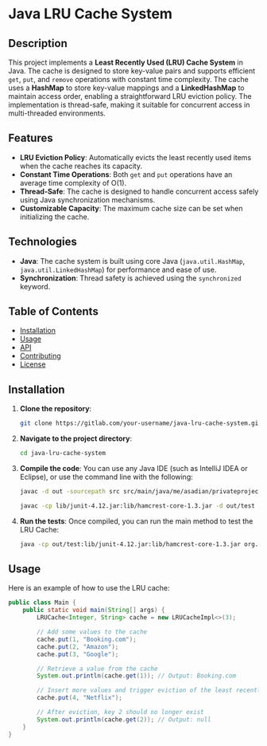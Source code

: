 # Java LRU Cache System

## Description

This project implements a **Least Recently Used (LRU) Cache System** in Java. The cache is designed to store key-value pairs and supports efficient `get`, `put`, and `remove` operations with constant time complexity. The cache uses a **HashMap** to store key-value mappings and a **LinkedHashMap** to maintain access order, enabling a straightforward LRU eviction policy. The implementation is thread-safe, making it suitable for concurrent access in multi-threaded environments.

## Features

- **LRU Eviction Policy**: Automatically evicts the least recently used items when the cache reaches its capacity.
- **Constant Time Operations**: Both `get` and `put` operations have an average time complexity of O(1).
- **Thread-Safe**: The cache is designed to handle concurrent access safely using Java synchronization mechanisms.
- **Customizable Capacity**: The maximum cache size can be set when initializing the cache.

## Technologies

- **Java**: The cache system is built using core Java (`java.util.HashMap`, `java.util.LinkedHashMap`) for performance and ease of use.
- **Synchronization**: Thread safety is achieved using the `synchronized` keyword.

## Table of Contents

- [Installation](#installation)
- [Usage](#usage)
- [API](#api)
- [Contributing](#contributing)
- [License](#license)

## Installation

1. **Clone the repository**:
    ```bash
    git clone https://gitlab.com/your-username/java-lru-cache-system.git
    ```

2. **Navigate to the project directory**:
    ```bash
    cd java-lru-cache-system
    ```

3. **Compile the code**:
    You can use any Java IDE (such as IntelliJ IDEA or Eclipse), or use the command line with the following:
    ```bash
    javac -d out -sourcepath src src/main/java/me/asadian/privateproject/lrucache/*.java

    javac -cp lib/junit-4.12.jar:lib/hamcrest-core-1.3.jar -d out/test -sourcepath test src/test/java/me/asadian/privateproject/lrucache/*.java
    ```

4. **Run the tests**:
    Once compiled, you can run the main method to test the LRU Cache:
    ```bash
    java -cp out/test:lib/junit-4.12.jar:lib/hamcrest-core-1.3.jar org.junit.runner.JUnitCore me.asadian.privateproject.LruCacheTest
    ```

## Usage

Here is an example of how to use the LRU cache:

```java
public class Main {
    public static void main(String[] args) {
        LRUCache<Integer, String> cache = new LRUCacheImpl<>(3);

        // Add some values to the cache
        cache.put(1, "Booking.com");
        cache.put(2, "Amazon");
        cache.put(3, "Google");

        // Retrieve a value from the cache
        System.out.println(cache.get(1)); // Output: Booking.com

        // Insert more values and trigger eviction of the least recently used item
        cache.put(4, "Netflix");

        // After eviction, key 2 should no longer exist
        System.out.println(cache.get(2)); // Output: null
    }
}
